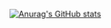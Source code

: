 [![Anurag's GitHub stats](https://github-readme-stats.vercel.app/api?username=fernandolamas)](https://github.com/anuraghazra/github-readme-stats)

<!--
**fernandolamas/fernandolamas** is a ✨ _special_ ✨ repository because its `README.md` (this file) appears on your GitHub profile.

Here are some ideas to get you started:

- 🔭 I’m currently working on ...
- 🌱 I’m currently learning ...
- 👯 I’m looking to collaborate on ...
- 🤔 I’m looking for help with ...
- 💬 Ask me about ...
- 📫 How to reach me: ...
- 😄 Pronouns: ...
- ⚡ Fun fact: ...
-->
